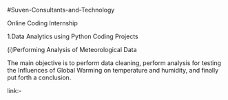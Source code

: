 #Suven-Consultants-and-Technology

Online Coding Internship

1.Data Analytics using Python Coding Projects

(i)Performing Analysis of Meteorological Data

The main objective is to perform data cleaning, perform analysis for testing the Influences of Global Warming on temperature and humidity, and finally put forth a conclusion.

link:-
